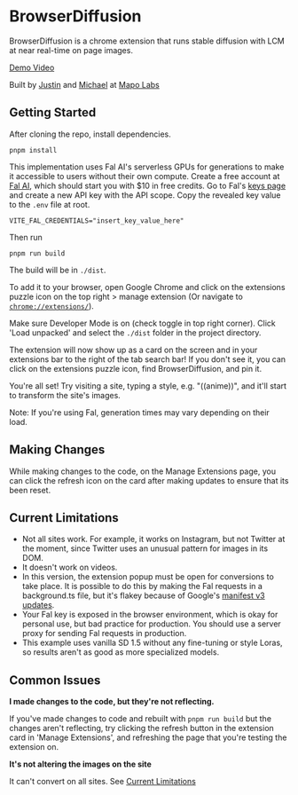 # BrowserDiffusion

BrowserDiffusion is a chrome extension that runs stable diffusion with LCM at near real-time on page images.

[Demo Video](https://twitter.com/justoutquan/status/1760195318757654609)

Built by [Justin](https://twitter.com/justoutquan) and [Michael](https://twitter.com/michaelbzhu) at [Mapo Labs](https://www.mapolabs.com/)

## Getting Started

After cloning the repo, install dependencies.

```
pnpm install
```

This implementation uses Fal AI's serverless GPUs for generations to make it accessible to users without their own compute.
Create a free account at [Fal AI](https://fal.ai/), which should start you with $10 in free credits.
Go to Fal's [keys page](https://fal.ai/dashboard/keys) and create a new API key with the API scope.
Copy the revealed key value to the `.env` file at root.

```
VITE_FAL_CREDENTIALS="insert_key_value_here"
```

Then run

```
pnpm run build
```

The build will be in `./dist`.

To add it to your browser, open Google Chrome and click on the extensions puzzle icon on the top right > manage extension (Or navigate to [`chrome://extensions/`](chrome://extensions/)).

Make sure Developer Mode is on (check toggle in top right corner). Click 'Load unpacked' and select the `./dist` folder in the project directory.

The extension will now show up as a card on the screen and in your extensions bar to the right of the tab search bar! If you don't see it, you can click on the extensions puzzle icon, find BrowserDiffusion, and pin it.

You're all set! Try visiting a site, typing a style, e.g. "((anime))", and it'll start to transform the site's images.

Note: If you're using Fal, generation times may vary depending on their load.

## Making Changes

While making changes to the code, on the Manage Extensions page, you can click the refresh icon on the card after making updates to ensure that its been reset.

## Current Limitations

- Not all sites work. For example, it works on Instagram, but not Twitter at the moment, since Twitter uses an unusual pattern for images in its DOM.
- It doesn't work on videos.
- In this version, the extension popup must be open for conversions to take place. It is possible to do this by making the Fal requests in a background.ts file, but it's flakey because of Google's [manifest v3 updates](https://discourse.mozilla.org/t/impossible-to-upgrade-to-manifest-v3-for-extensions-that-require-constant-persistent-listeners/125942).
- Your Fal key is exposed in the browser environment, which is okay for personal use, but bad practice for production. You should use a server proxy for sending Fal requests in production.
- This example uses vanilla SD 1.5 without any fine-tuning or style Loras, so results aren't as good as more specialized models.

## Common Issues

**I made changes to the code, but they're not reflecting.**

If you've made changes to code and rebuilt with `pnpm run build` but the changes aren't reflecting, try clicking the refresh button in the extension card in 'Manage Extensions', and refreshing the page that you're testing the extension on.

**It's not altering the images on the site**

It can't convert on all sites. See [Current Limitations](#current-limitations)
